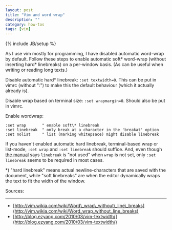 ```yaml
---
layout: post
title: "Vim and word wrap"
description: ""
category: how-tos
tags: [vim]
---
```

{% include JB/setup %}

As I use vim mostly for programming,
I have disabled automatic word-wrap by default.
Follow these steps to enable automatic soft\* word-wrap
(without inserting hard\* linebreaks)
on a per-window basis.
(As can be useful when writing or reading long texts.)


Disable automatic hard\* linebreak: `:set textwidth=0`.
This can be put in vimrc (without ":")
to make this the default behaviour (which it actually already is).

Disable wrap based on terminal size: `:set wrapmargin=0`.
Should also be put in vimrc.

Enable wordwrap:

    :set wrap       " enable soft\* linebreak  
    :set linebreak  " only break at a character in the 'breakat' option  
    :set nolist     " list (marking whitepsace) might disable linebreak

If you haven't enabled automatic hard linebreak,
terminal-based wrap or list-mode,
`:set wrap` and `:set linebreak` should suffice.
And, even though
[the manual](http://vimdoc.sourceforge.net/htmldoc/options.html#%27linebreak%27)
says `linebreak` is "not used" when `wrap` is not set,
only `:set linebreak` seems to be required in most cases.


\*) "hard linebreak" means actual newline-characters
that are saved with the document,
while "soft linebreaks" are when the editor dynamically wraps the text
to fit the width of the window.


Sources:
_ _ _

* [http://vim.wikia.com/wiki/Word\_wrap\_without\_line\_breaks](http://vim.wikia.com/wiki/Word_wrap_without_line_breaks)
* [http://blog.ezyang.com/2010/03/vim-textwidth/](http://blog.ezyang.com/2010/03/vim-textwidth/)


